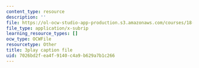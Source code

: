 ```yaml
---
content_type: resource
description: ''
file: https://ol-ocw-studio-app-production.s3.amazonaws.com/courses/18-03sc-differential-equations-fall-2011/7026bd2fea4f9140c4a9b629a7b1c266_YQ7HEE8-OfA.srt
file_type: application/x-subrip
learning_resource_types: []
ocw_type: OCWFile
resourcetype: Other
title: 3play caption file
uid: 7026bd2f-ea4f-9140-c4a9-b629a7b1c266
---
```


